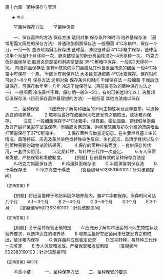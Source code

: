 第十六章　菌种保存与管理
 
 	　　● 考点
　　▽菌种保存方法 
　　▽菌种保管 

　　一、保存菌种的方法
保存方法	适用对象	保存条件和时间
培养基保存法
（最常用而又简易的保存方法）	普通琼脂斜面保存法	一般细菌	4℃冰箱中，保存一个月，一月一传
	血液琼脂斜面保存法	链球菌、肺炎链球菌	4℃冰箱中保存，链球菌须半个月至1个月移种一次，肺炎链球菌的新分离菌株须2～4天移种一次。
	巧克力色斜面保存法	脑膜炎奈瑟菌和淋病奈瑟菌	35℃孵箱中保存，一般每2天移种一次。
	鸡蛋斜面保存法	含有Vi抗原的沙门菌属及其他含表面抗原的细菌	一般4℃冰箱中可保存一个月。
	半固体穿刺保存法	大多数普通细菌	4℃冰箱保存。保存时间可达3～6个月
保存方法	适用对象	保存条件和时间
干燥保存法	一般细菌	干燥后低温保存，可保存数年至十几年
冷冻干燥保存法（目前最有效的菌种保存方法之一）	一般细菌	冷冻真空干燥，保存期一般3～5年，有的可长达10年以上
液氮超低温保存法（目前保存菌种最理想的方法）	一般细菌	其他方法难以保存

　　二、菌种保管
　　1.应充分了解每种细菌的不同生物性状及营养要求，以选择适宜的培养基。
　　2.培养后最好在细菌尚未旺盛发育之前取出，放冰箱内保存。
　　注意：一般细菌保存于4℃冰箱中，但真菌，霍乱弧菌、铜绿假单胞菌及粪产碱杆菌需在室温保存。而脑膜炎奈瑟菌、淋病奈瑟菌及初次分离的流感嗜血杆菌需保存于37℃孵箱中。
　　3.保存菌种应做鉴定记录。在主要培养基上生长情况、菌落特征、形态及革兰染色或特殊染色反应、生化反应、血清学性状以及个别菌种需要的动物试验结果等。
　　4.保存的菌种应有两套，一套供保存传代用，一套供实验用。
　　5.定期转种，每转种三代作一次鉴定。
　　6.专人保管和发放，严格保管和发放制度。
　　【例题】目前最有效的菌种保存方法是
　　A.巧克力斜面保存法
　　B.鸡蛋斜面保存法
　　C.半固体穿刺保存法
　　D.干燥保存法
　　E.冷冻真空干燥法
　　 [答疑编号502383160101：针对该题提问]
	 
 	 
	【正确答案】E

	

　　【例题】将细菌接种于琼脂半固体培养基内，置4℃冰箱保存。保存时间可达几个月
　　A.1～3个月
　　B.2～4个月
　　C.3～6个月
　　D.1个月
　　E.3个月
　　 [答疑编号502383160102：针对该题提问]
	 
 	 
	【正确答案】C

	

　　【例题】关于菌种保管正确的是
　　A.应充分了解每种细菌的不同生物性状及营养要求，以选择适宜的培养基
　　B.培养后最好在细菌尚未旺盛发育之前取出，放冰箱内保存
　　C.保存菌种应做鉴定记录
　　D.定期转种，每转种三代作一次鉴定
　　E.专人保管和发放，严格保管和发放制度
　　 [答疑编号502383160103：针对该题提问]
	 
 	 
	【正确答案】ABCDE

	

　　本章小结：
　　一、菌种保存方法 
　　二、菌种保管的要求	 


